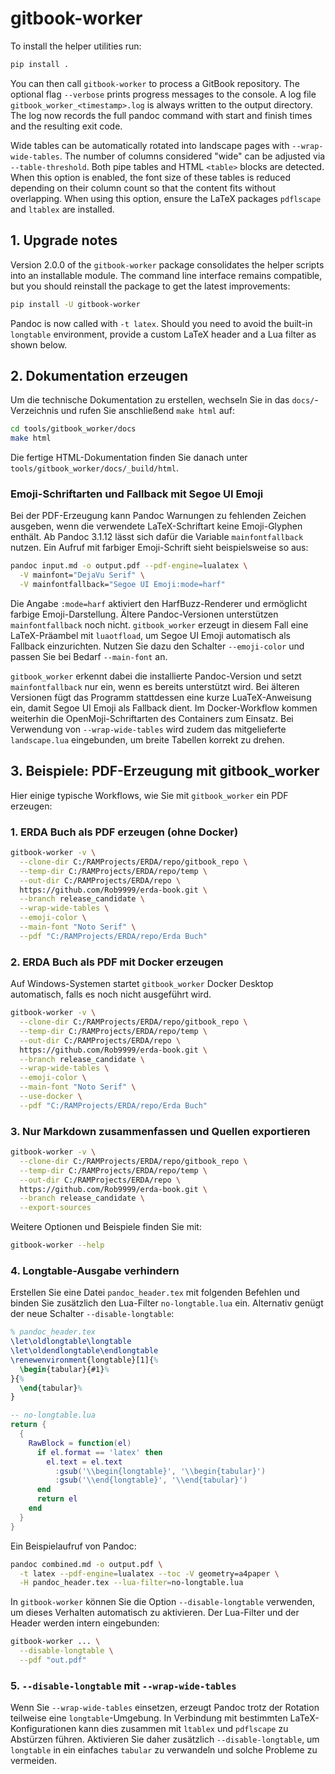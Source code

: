 # gitbook-worker

To install the helper utilities run:

```bash
pip install .
```

You can then call `gitbook-worker` to process a GitBook repository.
The optional flag `--verbose` prints progress messages to the console. A log
file `gitbook_worker_<timestamp>.log` is always written to the output directory.
The log now records the full pandoc command with start and finish times and the
resulting exit code.

Wide tables can be automatically rotated into landscape pages with
`--wrap-wide-tables`. The number of columns considered "wide" can be adjusted
via `--table-threshold`. Both pipe tables and HTML `<table>` blocks are
detected. When this option is enabled, the font size of these tables is reduced
depending on their column count so that the content fits without overlapping.
When using this option, ensure the LaTeX packages `pdflscape` and `ltablex`
are installed.

## 1. Upgrade notes

Version 2.0.0 of the `gitbook-worker` package consolidates the helper scripts into
an installable module. The command line interface remains compatible, but you
should reinstall the package to get the latest improvements:

```bash
pip install -U gitbook-worker
```
Pandoc is now called with `-t latex`. Should you need to avoid the built-in
`longtable` environment, provide a custom LaTeX header and a Lua filter as
shown below.

## 2. Dokumentation erzeugen

Um die technische Dokumentation zu erstellen, wechseln Sie in das `docs/`-Verzeichnis und rufen Sie anschließend `make html` auf:

```bash
cd tools/gitbook_worker/docs
make html
```

Die fertige HTML-Dokumentation finden Sie danach unter `tools/gitbook_worker/docs/_build/html`.

### Emoji-Schriftarten und Fallback mit Segoe UI Emoji

Bei der PDF-Erzeugung kann Pandoc Warnungen zu fehlenden Zeichen ausgeben,
wenn die verwendete LaTeX-Schriftart keine Emoji-Glyphen enthält. Ab
Pandoc 3.1.12 lässt sich dafür die Variable `mainfontfallback` nutzen. Ein
Aufruf mit farbiger Emoji-Schrift sieht beispielsweise so aus:

```bash
pandoc input.md -o output.pdf --pdf-engine=lualatex \
  -V mainfont="DejaVu Serif" \
  -V mainfontfallback="Segoe UI Emoji:mode=harf"
```

Die Angabe `:mode=harf` aktiviert den HarfBuzz-Renderer und ermöglicht farbige
Emoji-Darstellung. Ältere Pandoc-Versionen unterstützen `mainfontfallback`
noch nicht. `gitbook_worker` erzeugt in diesem Fall eine LaTeX-Präambel mit
`luaotfload`, um Segoe UI Emoji automatisch als Fallback einzurichten. Nutzen
Sie dazu den Schalter `--emoji-color` und passen Sie bei Bedarf `--main-font`
an.

`gitbook_worker` erkennt dabei die installierte Pandoc-Version und setzt
`mainfontfallback` nur ein, wenn es bereits unterstützt wird. Bei älteren
Versionen fügt das Programm stattdessen eine kurze LuaTeX-Anweisung ein, damit
Segoe UI Emoji als Fallback dient. Im Docker-Workflow kommen weiterhin die
OpenMoji-Schriftarten des Containers zum Einsatz. Bei Verwendung von
`--wrap-wide-tables` wird zudem das mitgelieferte `landscape.lua`
eingebunden, um breite Tabellen korrekt zu drehen.

## 3. Beispiele: PDF-Erzeugung mit gitbook_worker

Hier einige typische Workflows, wie Sie mit `gitbook_worker` ein PDF erzeugen:

### 1. ERDA Buch als PDF erzeugen (ohne Docker)

```bash
gitbook-worker -v \
  --clone-dir C:/RAMProjects/ERDA/repo/gitbook_repo \
  --temp-dir C:/RAMProjects/ERDA/repo/temp \
  --out-dir C:/RAMProjects/ERDA/repo \
  https://github.com/Rob9999/erda-book.git \
  --branch release_candidate \
  --wrap-wide-tables \
  --emoji-color \
  --main-font "Noto Serif" \
  --pdf "C:/RAMProjects/ERDA/repo/Erda Buch"
```

### 2. ERDA Buch als PDF mit Docker erzeugen

Auf Windows-Systemen startet `gitbook_worker` Docker Desktop automatisch,
falls es noch nicht ausgeführt wird.

```bash
gitbook-worker -v \
  --clone-dir C:/RAMProjects/ERDA/repo/gitbook_repo \
  --temp-dir C:/RAMProjects/ERDA/repo/temp \
  --out-dir C:/RAMProjects/ERDA/repo \
  https://github.com/Rob9999/erda-book.git \
  --branch release_candidate \
  --wrap-wide-tables \
  --emoji-color \
  --main-font "Noto Serif" \
  --use-docker \
  --pdf "C:/RAMProjects/ERDA/repo/Erda Buch"
```

### 3. Nur Markdown zusammenfassen und Quellen exportieren

```bash
gitbook-worker -v \
  --clone-dir C:/RAMProjects/ERDA/repo/gitbook_repo \
  --temp-dir C:/RAMProjects/ERDA/repo/temp \
  --out-dir C:/RAMProjects/ERDA/repo \
  https://github.com/Rob9999/erda-book.git \
  --branch release_candidate \
  --export-sources
```

Weitere Optionen und Beispiele finden Sie mit:

```bash
gitbook-worker --help
```

### 4. Longtable-Ausgabe verhindern

Erstellen Sie eine Datei `pandoc_header.tex` mit folgenden Befehlen und binden
Sie zusätzlich den Lua-Filter `no-longtable.lua` ein. Alternativ genügt der
neue Schalter `--disable-longtable`:

```latex
% pandoc_header.tex
\let\oldlongtable\longtable
\let\oldendlongtable\endlongtable
\renewenvironment{longtable}[1]{%
  \begin{tabular}{#1}%
}{%
  \end{tabular}%
}
```

```lua
-- no-longtable.lua
return {
  {
    RawBlock = function(el)
      if el.format == 'latex' then
        el.text = el.text
          :gsub('\\begin{longtable}', '\\begin{tabular}')
          :gsub('\\end{longtable}', '\\end{tabular}')
      end
      return el
    end
  }
}
```

Ein Beispielaufruf von Pandoc:

```bash
pandoc combined.md -o output.pdf \
  -t latex --pdf-engine=lualatex --toc -V geometry=a4paper \
  -H pandoc_header.tex --lua-filter=no-longtable.lua
```

In `gitbook-worker` können Sie die Option `--disable-longtable` verwenden, um
dieses Verhalten automatisch zu aktivieren. Der Lua-Filter und der Header werden
intern eingebunden:

```bash
gitbook-worker ... \
  --disable-longtable \
  --pdf "out.pdf"
```

### 5. `--disable-longtable` mit `--wrap-wide-tables`

Wenn Sie `--wrap-wide-tables` einsetzen, erzeugt Pandoc trotz der Rotation
teilweise eine `longtable`-Umgebung. In Verbindung mit bestimmten
LaTeX-Konfigurationen kann dies zusammen mit `ltablex` und `pdflscape`
zu Abstürzen führen. Aktivieren Sie daher zusätzlich
`--disable-longtable`, um `longtable` in ein einfaches `tabular`
zu verwandeln und solche Probleme zu vermeiden.
